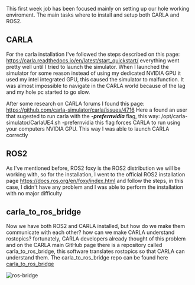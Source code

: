 This first week job has been focused mainly on setting up our hole working enviroment. The main tasks where to install and setup both CARLA and ROS2.

## CARLA
For the carla installation I've followed the steps described on this page: https://carla.readthedocs.io/en/latest/start_quickstart/ everything went pretty well until I tried to launch the simulator. When I launched the simulator for some reason instead of using my dedicated NVIDIA GPU it used my intel integrated GPU, this caused the simulator to malfunction. It was almost impossible to navigate in the CARLA world because of the lag and my hole pc started to go slow.

After some research on CARLA forums I found this page: https://github.com/carla-simulator/carla/issues/4716
Here a found an user that sugested to run carla with the ***-prefernvidia*** flag, this way: /opt/carla-simulator/CarlaUE4.sh -prefernvidia this flag forces CARLA to run using your computers NVIDIA GPU. This way I was able to launch  CARLA  correctly

## ROS2
As I've mentioned before, ROS2 foxy is the ROS2 distribution we will be working with, so for the installation, I went to the official ROS2 installation  page https://docs.ros.org/en/foxy/index.html and follow the steps, in this case, I didn't have any problem and I was able to perform the installation with no major difficulty 


## carla_to_ros_bridge
Now we have both ROS2 and CARLA installed, but how do we make them communicate with each other? how can we make CARLA understand rostopics? 
fortunately, CARLA developers already thought of this problem and on the CARLA main GitHub page there is a repository called carla_to_ros_bridge, this software translates rostopics so that CARLA can understand them. 
The carla_to_ros_bridge repo can be found here [carla_to_ros_bridge](https://github.com/carla-simulator/ros-bridge)

![ros-bridge](https://github.com/RoboticsLabURJC/2022-tfg-juancamilo-carmona/assets/78978326/af450c6f-efde-4e7f-8e35-4a9b027876b8)
